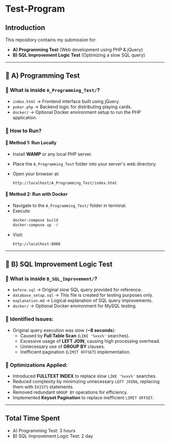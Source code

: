 # Test-Program

## Introduction

This repository contains my submission for:

- **A) Programming Test** (Web development using PHP & jQuery)
- **B) SQL Improvement Logic Test** (Optimizing a slow SQL query)

---

## 🚩 A) Programming Test

### 📌 What is inside `A_Programming_Test/`?

- `index.html` → Frontend interface built using jQuery.
- `poker.php` → Backend logic for distributing playing cards.
- `docker/` → Optional Docker environment setup to run the PHP application.

### 🚀 How to Run?

#### 🔧 Method 1: Run Locally
- Install **WAMP** or any local PHP server.
- Place the `A_Programming_Test` folder into your server's web directory.
- Open your browser at:  

  ```
  http://localhost/A_Programming_Test/index.html
  ```

#### 🔧 Method 2: Run with Docker

- Navigate to the `A_Programming_Test/` folder in terminal.
- Execute:
  ```bash
  docker-compose build
  docker-compose up -d
  ```
- Visit:
  ```
  http://localhost:8080
  ```

---

## 🚩 B) SQL Improvement Logic Test

### 📌 What is inside `B_SQL_Improvement/`?

- `before.sql` → Original slow SQL query provided for reference.
- `database_setup.sql` → This file is created for testing purposes only.
- `explanation.md` → Logical explanation of SQL query improvements.
- `docker/` → Optional Docker environment for MySQL testing.

### 🐞 Identified Issues:

- Original query execution was slow (**~8 seconds**):
  - Caused by **Full Table Scan** (`LIKE '%xxx%'` searches).
  - Excessive usage of **LEFT JOIN**, causing high processing overhead.
  - Unnecessary use of **GROUP BY** clauses.
  - Inefficient pagination (`LIMIT OFFSET`) implementation.

### 🚀 Optimizations Applied:

- Introduced **FULLTEXT INDEX** to replace slow `LIKE '%xxx%'` searches.
- Reduced complexity by minimizing unnecessary `LEFT JOIN`s, replacing them with `EXISTS` statements.
- Removed redundant `GROUP BY` operations for efficiency.
- Implemented **Keyset Pagination** to replace inefficient `LIMIT OFFSET`.

---

## Total Time Spent
- A) Programming Test: 3 hours  
- B) SQL Improvement Logic Test: 2 day
